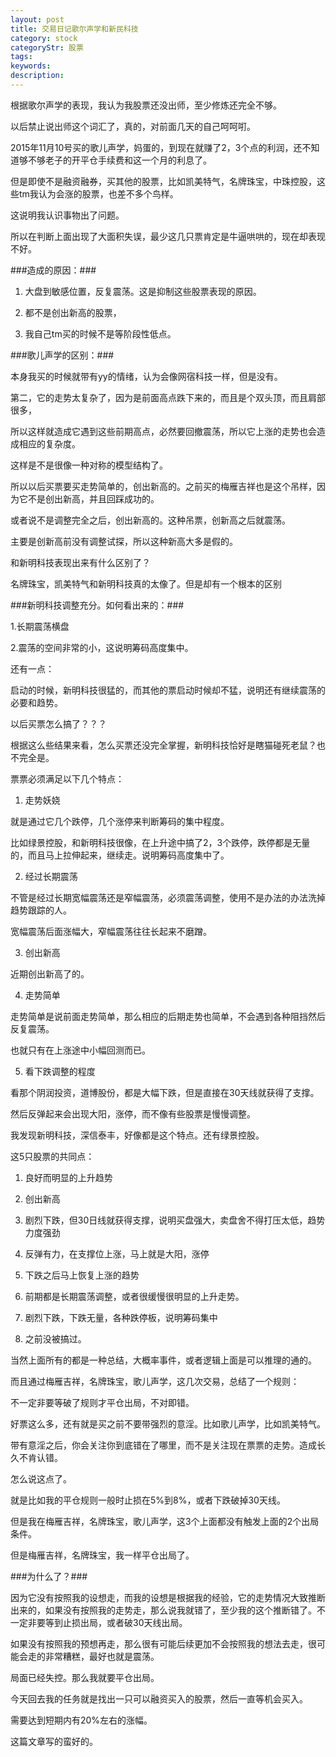 ```yaml
---
layout: post
title: 交易日记歌尔声学和新民科技
category: stock
categoryStr: 股票
tags: 
keywords: 
description: 
---
```




根据歌尔声学的表现，我认为我股票还没出师，至少修炼还完全不够。

以后禁止说出师这个词汇了，真的，对前面几天的自己呵呵咑。

2015年11月10号买的歌儿声学，妈蛋的，到现在就赚了2，3个点的利润，还不知道够不够老子的开平仓手续费和这一个月的利息了。

但是即使不是融资融券，买其他的股票，比如凯美特气，名牌珠宝，中珠控股，这些tm我认为会涨的股票，也差不多个鸟样。

这说明我认识事物出了问题。

所以在判断上面出现了大面积失误，最少这几只票肯定是牛逼哄哄的，现在却表现不好。

###造成的原因：###

1. 大盘到敏感位置，反复震荡。这是抑制这些股票表现的原因。

2. 都不是创出新高的股票，

3. 我自己tm买的时候不是等阶段性低点。

###歌儿声学的区别：###

本身我买的时候就带有yy的情绪，认为会像网宿科技一样，但是没有。

第二，它的走势太复杂了，因为是前面高点跌下来的，而且是个双头顶，而且肩部很多，

所以这样就造成它遇到这些前期高点，必然要回撤震荡，所以它上涨的走势也会造成相应的复杂度。

这样是不是很像一种对称的模型结构了。

所以以后买票要买走势简单的，创出新高的。之前买的梅雁吉祥也是这个吊样，因为它不是创出新高，并且回踩成功的。

或者说不是调整完全之后，创出新高的。这种吊票，创新高之后就震荡。

主要是创新高前没有调整试探，所以这种新高大多是假的。

和新明科技表现出来有什么区别了？

名牌珠宝，凯美特气和新明科技真的太像了。但是却有一个根本的区别

###新明科技调整充分。如何看出来的：###

1.长期震荡横盘

2.震荡的空间非常的小，这说明筹码高度集中。

还有一点：

启动的时候，新明科技很猛的，而其他的票启动时候却不猛，说明还有继续震荡的必要和趋势。

以后买票怎么搞了？？？

根据这么些结果来看，怎么买票还没完全掌握，新明科技恰好是瞎猫碰死老鼠？也不完全是。

票票必须满足以下几个特点：

1. 走势妖娆

就是通过它几个跌停，几个涨停来判断筹码的集中程度。

比如绿景控股，和新明科技很像，在上升途中搞了2，3个跌停，跌停都是无量的，而且马上拉伸起来，继续走。说明筹码高度集中了。

2. 经过长期震荡

不管是经过长期宽幅震荡还是窄幅震荡，必须震荡调整，使用不是办法的办法洗掉趋势跟踪的人。

宽幅震荡后面涨幅大，窄幅震荡往往长起来不磨蹭。

3. 创出新高

近期创出新高了的。

4. 走势简单

走势简单是说前面走势简单，那么相应的后期走势也简单，不会遇到各种阻挡然后反复震荡。

也就只有在上涨途中小幅回测而已。

5. 看下跌调整的程度

看那个阴润投资，道博股份，都是大幅下跌，但是直接在30天线就获得了支撑。

然后反弹起来会出现大阳，涨停，而不像有些股票是慢慢调整。

我发现新明科技，深信泰丰，好像都是这个特点。还有绿景控股。

这5只股票的共同点：

1. 良好而明显的上升趋势

2. 创出新高

3. 剧烈下跌，但30日线就获得支撑，说明买盘强大，卖盘舍不得打压太低，趋势力度强劲

4. 反弹有力，在支撑位上涨，马上就是大阳，涨停

5. 下跌之后马上恢复上涨的趋势

6. 前期都是长期震荡调整，或者很缓慢很明显的上升走势。

7. 剧烈下跌，下跌无量，各种跌停板，说明筹码集中

8. 之前没被搞过。

当然上面所有的都是一种总结，大概率事件，或者逻辑上面是可以推理的通的。

而且通过梅雁吉祥，名牌珠宝，歌儿声学，这几次交易，总结了一个规则：

不一定非要等破了规则才平仓出局，不对即错。

好票这么多，还有就是买之前不要带强烈的意淫。比如歌儿声学，比如凯美特气。

带有意淫之后，你会关注你到底错在了哪里，而不是关注现在票票的走势。造成长久不肯认错。

怎么说这点了。

就是比如我的平仓规则一般时止损在5%到8%，或者下跌破掉30天线。

但是我在梅雁吉祥，名牌珠宝，歌儿声学，这3个上面都没有触发上面的2个出局条件。

但是梅雁吉祥，名牌珠宝，我一样平仓出局了。

###为什么了？###

因为它没有按照我的设想走，而我的设想是根据我的经验，它的走势情况大致推断出来的，如果没有按照我的走势走，那么说我就错了，至少我的这个推断错了。不一定非要等到止损出局，或者破30天线出局。

如果没有按照我的预想再走，那么很有可能后续更加不会按照我的想法去走，很可能会走的非常糟糕，最好也就是震荡。

局面已经失控。那么我就要平仓出局。

今天回去我的任务就是找出一只可以融资买入的股票，然后一直等机会买入。

需要达到短期内有20%左右的涨幅。

这篇文章写的蛮好的。


